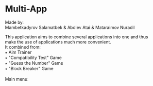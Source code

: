 # Multi-App

Made by: <br>
Mambetkadyrov Salamatbek & Abdiev Atai & Mataraimov Nuradil <br>
         
This application aims to combine several applications into one and thus make the use of applications much more convenient. <br>
It combined from: <br>
⭒ Aim Trainer<br>
⭒ "Compatibility Test" Game<br>
⭒ "Guess the Number" Game<br>
⭒ "Block Breaker" Game<br>
<br>
Main menu:<br>
